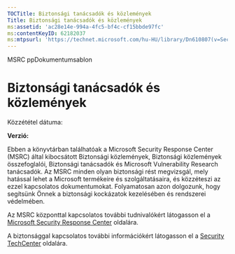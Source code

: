 ```yaml
---
TOCTitle: Biztonsági tanácsadók és közlemények
Title: Biztonsági tanácsadók és közlemények
ms:assetid: 'ac28e14e-994a-4fc5-bf4c-cf15bbde97fc'
ms:contentKeyID: 62182037
ms:mtpsurl: 'https://technet.microsoft.com/hu-HU/library/Dn610807(v=Security.10)'
---
```


MSRC ppDokumentumsablon

Biztonsági tanácsadók és közlemények
====================================

Közzététel dátuma:

**Verzió:**

Ebben a könyvtárban találhatóak a Microsoft Security Response Center (MSRC) által kibocsátott Biztonsági közlemények, Biztonsági közlemények összefoglalói, Biztonsági tanácsadók és Microsoft Vulnerability Research tanácsadók. Az MSRC minden olyan biztonsági rést megvizsgál, mely hatással lehet a Microsoft termékeire és szolgáltatásaira, és közzéteszi az ezzel kapcsolatos dokumentumokat. Folyamatosan azon dolgozunk, hogy segítsünk Önnek a biztonsági kockázatok kezelésében és rendszerei védelmében.

Az MSRC központtal kapcsolatos további tudnivalókért látogasson el a [Microsoft Security Response Center](http://technet.microsoft.com/security/dn440717) oldalára.

A biztonsággal kapcsolatos további információkért látogasson el a [Security TechCenter](http://technet.microsoft.com/security) oldalára.
